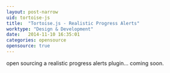 ```yaml
---
layout: post-narrow
uid: tortoise-js
title:  "Tortoise.js - Realistic Progress Alerts"
worktype: "Design & Development"
date:   2014-11-10 16:35:01
categories: opensource
opensource: true
---
```


<p>
  open sourcing a realistic progress alerts plugin... coming soon.
</p>

<p>
</p>

